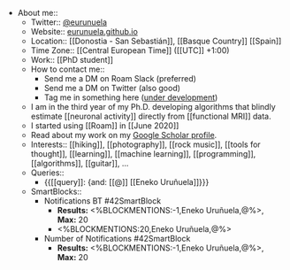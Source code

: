 - About me::
    - Twitter:: [@eurunuela](https://twitter.com/eurunuela)
    - Website:: [eurunuela.github.io](https://eurunuela.github.io)
    - Location:: [[Donostia - San Sebastián]], [[Basque Country]] [[Spain]]
    - Time Zone:: [[Central European Time]] ([[UTC]] +1:00)
    - Work:: [[PhD student]]
    - How to contact me:: 
        - Send me a DM on Roam Slack (preferred)
        - Send me a DM on Twitter (also good)
        - Tag me in something here ([under development]([[Chat]]))
    - I am in the third year of my Ph.D. developing algorithms that blindly estimate [[neuronal activity]] directly from [[functional MRI]] data.
    - I started using [[Roam]] in [[June 2020]]
    - Read about my work on my [Google Scholar profile](https://scholar.google.com/citations?user=KLIjERgAAAAJ&hl=en).
    - Interests:: [[hiking]], [[photography]], [[rock music]], [[tools for thought]], [[learning]], [[machine learning]], [[programming]], [[algorithms]], [[guitar]], ...
    - Queries::
        - {{[[query]]: {and: [[@]] [[Eneko Uruñuela]]}}}
    - SmartBlocks::
        - Notifications BT #42SmartBlock
            - **Results:** <%BLOCKMENTIONS:-1,Eneko Uruñuela,@%>, **Max:** 20
            - <%BLOCKMENTIONS:20,Eneko Uruñuela,@%>
        - Number of Notifications #42SmartBlock
            - **Results:** <%BLOCKMENTIONS:-1,Eneko Uruñuela,@%>, **Max:** 20
